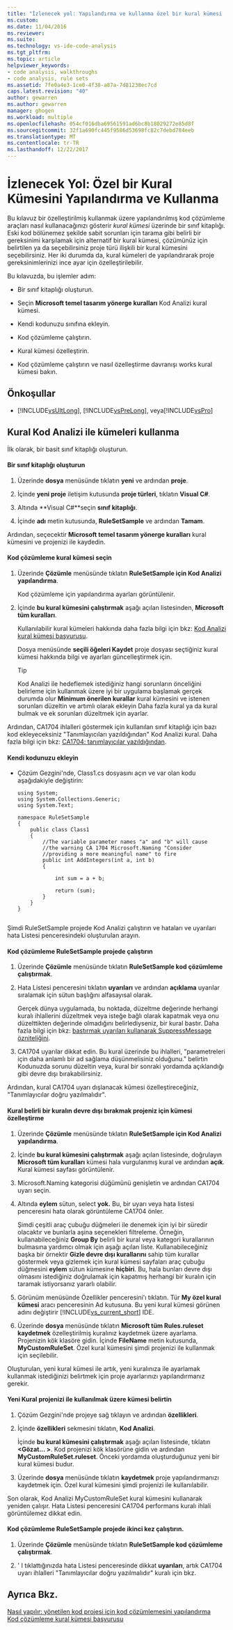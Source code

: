 ```yaml
---
title: "İzlenecek yol: Yapılandırma ve kullanma özel bir kural kümesi | Microsoft Docs"
ms.custom: 
ms.date: 11/04/2016
ms.reviewer: 
ms.suite: 
ms.technology: vs-ide-code-analysis
ms.tgt_pltfrm: 
ms.topic: article
helpviewer_keywords:
- code analysis, walkthroughs
- code analysis, rule sets
ms.assetid: 7fe0a4e3-1ce0-4f38-a87a-7d81238ec7cd
caps.latest.revision: "40"
author: gewarren
ms.author: gewarren
manager: ghogen
ms.workload: multiple
ms.openlocfilehash: 054cf016dba69561591ad6bc8b18029272e85d8f
ms.sourcegitcommit: 32f1a690fc445f9586d53698fc82c7debd784eeb
ms.translationtype: MT
ms.contentlocale: tr-TR
ms.lasthandoff: 12/22/2017
---
```

# <a name="walkthrough-configuring-and-using-a-custom-rule-set"></a>İzlenecek Yol: Özel bir Kural Kümesini Yapılandırma ve Kullanma
Bu kılavuz bir özelleştirilmiş kullanmak üzere yapılandırılmış kod çözümleme araçları nasıl kullanacağınızı gösterir *kural kümesi* üzerinde bir sınıf kitaplığı. Eski kod bölünemez şekilde sabit sorunları için tarama gibi belirli bir gereksinimi karşılamak için alternatif bir kural kümesi, çözümünüz için belirtilen ya da seçebilirsiniz proje türü ilişkili bir kural kümesini seçebilirsiniz. Her iki durumda da, kural kümeleri de yapılandırarak proje gereksinimlerinizi ince ayar için özelleştirilebilir.  
  
 Bu kılavuzda, bu işlemler adım:  
  
-   Bir sınıf kitaplığı oluşturun.  
  
-   Seçin **Microsoft temel tasarım yönerge kuralları** Kod Analizi kural kümesi.  
  
-   Kendi kodunuzu sınıfına ekleyin.  
  
-   Kod çözümleme çalıştırın.  
  
-   Kural kümesi özelleştirin.  
  
-   Kod çözümleme çalıştırın ve nasıl özelleştirme davranışı works kural kümesi bakın.  
  
## <a name="prerequisites"></a>Önkoşullar  
  
-   [!INCLUDE[vsUltLong](../code-quality/includes/vsultlong_md.md)], [!INCLUDE[vsPreLong](../code-quality/includes/vsprelong_md.md)], veya[!INCLUDE[vsPro](../code-quality/includes/vspro_md.md)]  
  
## <a name="using-rule-sets-with-code-analysis"></a>Kural Kod Analizi ile kümeleri kullanma  
 İlk olarak, bir basit sınıf kitaplığı oluşturun.  
  
#### <a name="create-a-class-library"></a>Bir sınıf kitaplığı oluşturun  
  
1.  Üzerinde **dosya** menüsünde tıklatın **yeni** ve ardından **proje**.  
  
2.  İçinde **yeni proje** iletişim kutusunda **proje türleri**, tıklatın **Visual C#**.  
  
3.  Altında **Visual C#**seçin **sınıf kitaplığı**.  
  
4.  İçinde **adı** metin kutusunda, **RuleSetSample** ve ardından **Tamam**.  
  
 Ardından, seçecektir **Microsoft temel tasarım yönerge kuralları** kural kümesini ve projenizi ile kaydedin.  
  
#### <a name="select-a-code-analysis-rule-set"></a>Kod çözümleme kural kümesi seçin  
  
1.  Üzerinde **Çözümle** menüsünde tıklatın **RuleSetSample için Kod Analizi yapılandırma**.  
  
     Kod çözümleme için yapılandırma ayarları görüntülenir.  
  
2.  İçinde **bu kural kümesini çalıştırmak** aşağı açılan listesinden, **Microsoft tüm kuralları**.  
  
     Kullanılabilir kural kümeleri hakkında daha fazla bilgi için bkz: [Kod Analizi kural kümesi başvurusu](../code-quality/code-analysis-rule-set-reference.md).  
  
     Dosya menüsünde **seçili öğeleri Kaydet** proje dosyası seçtiğiniz kural kümesi hakkında bilgi ve ayarları güncelleştirmek için.  
  
    > [!TIP]
    >  Kod Analizi ile hedeflemek istediğiniz hangi sorunların önceliğini belirleme için kullanmak üzere iyi bir uygulama başlamak gerçek durumda olur **Minimum önerilen kurallar** kural kümesini ve istenen sorunları düzeltin ve artımlı olarak ekleyin Daha fazla kural ya da kural bulmak ve ek sorunları düzeltmek için ayarlar.  
  
 Ardından, CA1704 ihlalleri göstermek için kullanılan sınıf kitaplığı için bazı kod ekleyeceksiniz "Tanımlayıcıları yazıldığından" Kod Analizi kural. Daha fazla bilgi için bkz: [CA1704: tanımlayıcılar yazıldığından](../code-quality/ca1704-identifiers-should-be-spelled-correctly.md).  
  
#### <a name="add-your-own-code"></a>Kendi kodunuzu ekleyin  
  
-   Çözüm Gezgini'nde, Class1.cs dosyasını açın ve var olan kodu aşağıdakiyle değiştirin:  
  
    ```  
    using System;  
    using System.Collections.Generic;  
    using System.Text;  
  
    namespace RuleSetSample  
    {  
        public class Class1  
        {  
            //The variable parameter names "a" and "b" will cause  
            //the warning CA 1704 Microsoft.Naming "Consider   
            //providing a more meaningful name" to fire  
            public int AddIntegers(int a, int b)  
            {  
  
                int sum = a + b;  
  
                return (sum);  
            }  
        }  
    }  
  
    ```  
  
 Şimdi RuleSetSample projede Kod Analizi çalıştırın ve hataları ve uyarıları hata Listesi penceresindeki oluşturulan arayın.  
  
#### <a name="run-code-analysis-on-the-rulesetsample-project"></a>Kod çözümleme RuleSetSample projede çalıştırın  
  
1.  Üzerinde **Çözümle** menüsünde tıklatın **RuleSetSample kod çözümleme çalıştırmak**.  
  
2.  Hata Listesi penceresini tıklatın **uyarıları** ve ardından **açıklama** uyarılar sıralamak için sütun başlığını alfasayısal olarak.  
  
     Gerçek dünya uygulamada, bu noktada, düzeltme değerinde herhangi kuralı ihlallerini düzeltmek veya isteğe bağlı olarak kapatmak veya onu düzelttikten değerinde olmadığını belirlediyseniz, bir kural bastır. Daha fazla bilgi için bkz: [bastırmak uyarıları kullanarak SuppressMessage özniteliğini](../code-quality/suppress-warnings-by-using-the-suppressmessage-attribute.md).  
  
3.  CA1704 uyarılar dikkat edin. Bu kural üzerinde bu ihlalleri, "parametreleri için daha anlamlı bir ad sağlama düşünmelisiniz olduğunu." belirtin Kodunuzda sorunu düzeltin veya, kural bir sonraki yordamda açıklandığı gibi devre dışı bırakabilirsiniz.  
  
 Ardından, kural CA1704 uyarı dışlanacak kümesi özelleştireceğiniz, "Tanımlayıcılar doğru yazılmalıdır".  
  
#### <a name="customize-the-rule-set-for-your-project-to-disable-a-specific-rule"></a>Kural belirli bir kuralın devre dışı bırakmak projeniz için kümesi özelleştirme  
  
1.  Üzerinde **Çözümle** menüsünde tıklatın **RuleSetSample için Kod Analizi yapılandırma**.  
  
2.  İçinde **bu kural kümesini çalıştırmak** aşağı açılan listesinde, doğrulayın **Microsoft tüm kuralları** kümesi hala vurgulanmış kural ve ardından **açık**. Kural kümesi sayfası görüntülenir.  
  
3.  Microsoft.Naming kategorisi düğümünü genişletin ve ardından CA1704 uyarı seçin.  
  
4.  Altında **eylem** sütun, select **yok.** Bu, bir uyarı veya hata listesi penceresini hata olarak görüntüleme CA1704 önler.  
  
     Şimdi çeşitli araç çubuğu düğmeleri ile denemek için iyi bir süredir olacaktır ve bunlarla aşina seçenekleri filtreleme. Örneğin, kullanabileceğiniz **Group By** belirli bir kural veya kategori kurallarının bulmasına yardımcı olmak için aşağı açılan liste. Kullanabileceğiniz başka bir örnektir **Gizle devre dışı kurallarını** sahip tüm kurallar göstermek veya gizlemek için kural kümesi sayfaları araç çubuğu düğmesini **eylem** sütun kümesine **hiçbiri**. Bu, hala bunları devre dışı olmasını istediğiniz doğrulamak için kapatmış herhangi bir kuralın için taramak istiyorsanız yararlı olabilir.  
  
5.  Görünüm menüsünde Özellikler penceresini'ı tıklatın. Tür **My özel kural kümesi** aracı penceresinin Ad kutusuna. Bu yeni kural kümesi görünen adını değiştirir [!INCLUDE[vs_current_short](../code-quality/includes/vs_current_short_md.md)] IDE.  
  
6.  Üzerinde **dosya** menüsünde tıklatın **Microsoft tüm Rules.ruleset kaydetmek** özelleştirilmiş kuralınız kaydetmek üzere ayarlama. Projenizin kök klasöre gidin. İçinde **FileName** metin kutusunda, **MyCustomRuleSet**. Özel kural kümesini şimdi projenizi ile kullanmak için seçilebilir.  
  
 Oluşturulan, yeni kural kümesi ile artık, yeni kuralınıza ile ayarlamak kullanmak istediğinizi belirtmek için proje ayarlarınızı yapılandırmanız gerekir.  
  
#### <a name="specify-the-new-rule-set-for-use-with-your-project"></a>Yeni Kural projenizi ile kullanılmak üzere kümesi belirtin  
  
1.  Çözüm Gezgini'nde projeye sağ tıklayın ve ardından **özellikleri**.  
  
2.  İçinde **özellikleri** sekmesini tıklatın, **Kod Analizi**.  
  
     İçinde **bu kural kümesini çalıştırmak** aşağı açılan listesinde, tıklatın  **\<Gözat... >**. Kod projenizi kök klasörüne gidin ve ardından **MyCustomRuleSet.ruleset**. Önceki yordamda oluşturduğunuz yeni bir kural kümesi budur.  
  
3.  Üzerinde **dosya** menüsünde tıklatın **kaydetmek** proje yapılandırmanızı kaydetmek için. Özel kural kümesini şimdi projenizi ile kullanılabilir.  
  
 Son olarak, Kod Analizi MyCustomRuleSet kural kümesini kullanarak yeniden çalışır. Hata Listesi penceresini CA1704 performans kuralı ihlali görüntülemez dikkat edin.  
  
#### <a name="run-code-analysis-on-the-rulesetsample-project-for-the-second-time"></a>Kod çözümleme RuleSetSample projede ikinci kez çalıştırın.  
  
1.  Üzerinde **Çözümle** menüsünde tıklatın **RuleSetSample kod çözümleme çalıştırmak**.  
  
2.  ' I tıklattığınızda hata Listesi penceresinde dikkat **uyarıları**, artık CA1704 uyarı ihlalleri "Tanımlayıcılar doğru yazılmalıdır" kuralı için bkz.  
  
## <a name="see-also"></a>Ayrıca Bkz.  
 [Nasıl yapılır: yönetilen kod projesi için kod çözümlemesini yapılandırma](../code-quality/how-to-configure-code-analysis-for-a-managed-code-project.md)   
 [Kod çözümleme kural kümesi başvurusu](../code-quality/code-analysis-rule-set-reference.md)